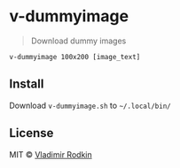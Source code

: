 # v-dummyimage

> Download dummy images

```
v-dummyimage 100x200 [image_text]
```

## Install
Download `v-dummyimage.sh` to `~/.local/bin/`

## License
MIT © [Vladimir Rodkin](https://github.com/VovanR)
